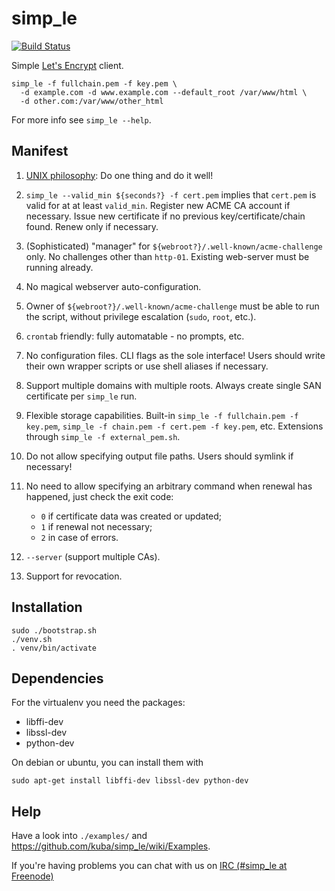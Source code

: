 # simp_le

[![Build Status](https://travis-ci.org/kuba/simp_le.svg?branch=master)](https://travis-ci.org/kuba/simp_le)

Simple [Let's Encrypt](https://letsencrypt.org) client.

```shell
simp_le -f fullchain.pem -f key.pem \
  -d example.com -d www.example.com --default_root /var/www/html \
  -d other.com:/var/www/other_html
```

For more info see `simp_le --help`.

## Manifest

1. [UNIX philosophy](https://en.wikipedia.org/wiki/Unix_philosophy):
   Do one thing and do it well!

2. `simp_le --valid_min ${seconds?} -f cert.pem` implies that
   `cert.pem` is valid for at at least `valid_min`. Register new ACME
   CA account if necessary. Issue new certificate if no previous
   key/certificate/chain found. Renew only if necessary.

3. (Sophisticated) "manager" for
   `${webroot?}/.well-known/acme-challenge` only. No challenges other
   than `http-01`. Existing web-server must be running already.

4. No magical webserver auto-configuration.

5. Owner of `${webroot?}/.well-known/acme-challenge` must be able to
   run the script, without privilege escalation (`sudo`, `root`,
   etc.).

6. `crontab` friendly: fully automatable - no prompts, etc.

7. No configuration files. CLI flags as the sole interface! Users
   should write their own wrapper scripts or use shell aliases if
   necessary.

8. Support multiple domains with multiple roots. Always create single
   SAN certificate per `simp_le` run.

9. Flexible storage capabilities. Built-in `simp_le -f fullchain.pem
   -f key.pem`, `simp_le -f chain.pem -f cert.pem -f key.pem`,
   etc. Extensions through `simp_le -f external_pem.sh`.

10. Do not allow specifying output file paths. Users should symlink if
    necessary!

11. No need to allow specifying an arbitrary command when renewal has
    happened, just check the exit code:
    - `0` if certificate data was created or updated;
    - `1` if renewal not necessary;
    - `2` in case of errors.

12. `--server` (support multiple CAs).

13. Support for revocation.

## Installation

```shell
sudo ./bootstrap.sh
./venv.sh
. venv/bin/activate
```

## Dependencies
For the virtualenv you need the packages:
  
  * libffi-dev
  * libssl-dev
  * python-dev

On debian or ubuntu, you can install them with

```shell
sudo apt-get install libffi-dev libssl-dev python-dev
```

## Help

Have a look into `./examples/` and
https://github.com/kuba/simp_le/wiki/Examples.

If you're having problems you can chat with us on [IRC (#simp_le at
Freenode)](http://webchat.freenode.net?randomnick=1&channels=%23simp_le&prompt=1)

